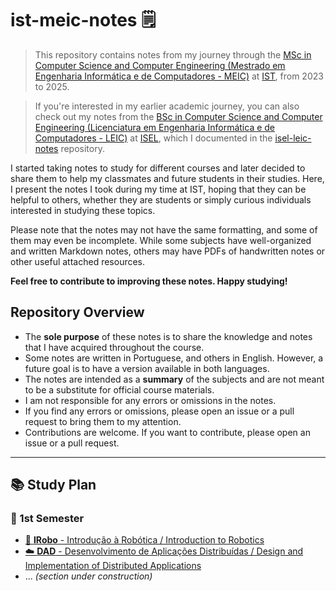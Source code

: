 # ist-meic-notes 🗒️

> This repository contains notes from my journey through the [MSc in Computer Science and Computer Engineering (Mestrado em Engenharia Informática e de Computadores - MEIC)](https://tecnico.ulisboa.pt/en/education/courses/masters-programmes/computer-science-and-engineering/) at [IST](https://tecnico.ulisboa.pt/en/), from 2023 to 2025.

> If you're interested in my earlier academic journey, you can also check out my notes from the [BSc in Computer Science and Computer Engineering (Licenciatura em Engenharia Informática e de Computadores - LEIC)](https://www.isel.pt/en/curso/bsc-degree/computer-science-and-computer-engineering) at [ISEL](https://www.isel.pt/en), which I documented in the [isel-leic-notes](https://github.com/andre-j3sus/isel-leic-notes) repository.

I started taking notes to study for different courses and later decided to share them to help my classmates and future students in their studies. Here, I present the notes I took during my time at IST, hoping that they can be helpful to others, whether they are students or simply curious individuals interested in studying these topics.

Please note that the notes may not have the same formatting, and some of them may even be incomplete. While some subjects have well-organized and written Markdown notes, others may have PDFs of handwritten notes or other useful attached resources. 

**Feel free to contribute to improving these notes. Happy studying!**

## Repository Overview

* The **sole purpose** of these notes is to share the knowledge and notes that I have acquired throughout the course.
* Some notes are written in Portuguese, and others in English. However, a future goal is to have a version available in both languages.
* The notes are intended as a **summary** of the subjects and are not meant to be a substitute for official course materials.
* I am not responsible for any errors or omissions in the notes.
* If you find any errors or omissions, please open an issue or a pull request to bring them to my attention.
* Contributions are welcome. If you want to contribute, please open an issue or a pull request.

---

## 📚 Study Plan 

### 📆 1st Semester 

* [🤖 **IRobo** - Introdução à Robótica / Introduction to Robotics](./1st-semester/irobo/)
* [☁️ **DAD** - Desenvolvimento de Aplicações Distribuídas / Design and Implementation of Distributed Applications](./1st-semester/dad/)
* ... *(section under construction)*
